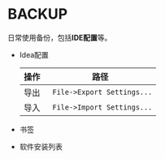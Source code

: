 # BACKUP
  日常使用备份，包括**IDE配置**等。
  
- Idea配置

  操作 | 路径
  --- | :---:
  导出 | ` File->Export Settings...`
  导入 | ` File->Import Settings...`
  
- 书签

- 软件安装列表